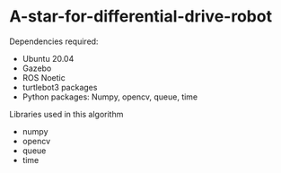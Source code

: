 # A-star-for-differential-drive-robot

Dependencies required:
* Ubuntu 20.04
* Gazebo
* ROS Noetic
* turtlebot3 packages
* Python packages: Numpy, opencv, queue, time

Libraries used in this algorithm
* numpy
* opencv
* queue
* time
